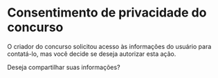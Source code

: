 # Consentimento de privacidade do concurso

O criador do concurso solicitou acesso às informações do usuário para contatá-lo, mas você decide se deseja autorizar esta ação.

Deseja compartilhar suas informações?
